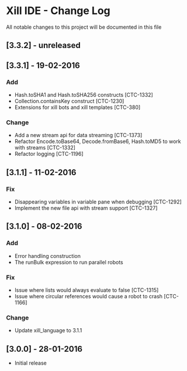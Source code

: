 # Xill IDE - Change Log
All notable changes to this project will be documented in this file

## [3.3.2] - unreleased

## [3.3.1] - 19-02-2016
### Add
- Hash.toSHA1 and Hash.toSHA256 constructs [CTC-1332]
- Collection.containsKey construct [CTC-1230]
- Extensions for xill bots and xill templates [CTC-380]

### Change
- Add a new stream api for data streaming [CTC-1373]
- Refactor Encode.toBase64, Decode.fromBase6, Hash.toMD5 to work with streams [CTC-1332]
- Refactor logging [CTC-1196]


## [3.1.1] - 11-02-2016
### Fix
- Disappearing variables in variable pane when debugging [CTC-1292]
- Implement the new file api with stream support [CTC-1327]

## [3.1.0] - 08-02-2016

### Add
- Error handling construction
- The runBulk expression to run parallel robots

### Fix
- Issue where lists would always evaluate to false [CTC-1315]
- Issue where circular references would cause a robot to crash [CTC-1166]

### Change
- Update xill_language to 3.1.1

## [3.0.0] - 28-01-2016
 - Initial release
